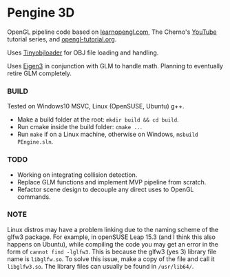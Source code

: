 # Pengine 3D

OpenGL pipeline code based on [learnopengl.com](https://learnopengl.com/), The Cherno's [YouTube](https://www.youtube.com/user/TheChernoProject) tutorial series, and [opengl-tutorial.org](https://www.opengl-tutorial.org/).

Uses [Tinyobjloader](https://github.com/tinyobjloader/tinyobjloader) for OBJ file loading and handling.

Uses [Eigen3](https://eigen.tuxfamily.org/index.php?title=Main_Page) in conjunction with GLM to handle math. Planning to eventually retire GLM completely.

### BUILD

Tested on Windows10 MSVC, Linux (OpenSUSE, Ubuntu) g++.

- Make a build folder at the root: `mkdir build && cd build`.
- Run cmake inside the build folder: `cmake ..`.
- Run `make` if on a Linux machine, otherwise on Windows, `msbuild PEngine.sln`.

### TODO 
- Working on integrating collision detection.  
- Replace GLM functions and implement MVP pipeline from scratch.
- Refactor scene design to decouple any direct uses to OpenGL commands.

### NOTE
Linux distros may have a problem linking due to the naming scheme of the glfw3 package. For example, in openSUSE Leap 15.3 (and I think this also happens on Ubuntu), while compiling the code you may get an error in the form of `cannot find -lglfw3`. This is because the glfw3 (yes 3) library file name is `libglfw.so`. To solve this issue, make a copy of the file and call it `libglfw3.so`. The library files can usually be found in `/usr/lib64/`. 
